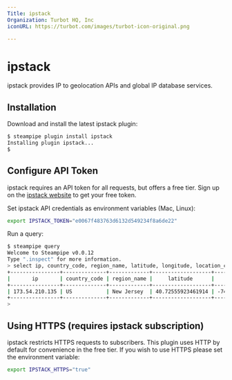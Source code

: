 ```yaml
---
Title: ipstack
Organization: Turbot HQ, Inc
iconURL: https://turbot.com/images/turbot-icon-original.png

---
```


# ipstack

ipstack provides IP to geolocation APIs and global IP database services.

## Installation

Download and install the latest ipstack plugin:

```bash
$ steampipe plugin install ipstack
Installing plugin ipstack...
$
```

## Configure API Token

ipstack requires an API token for all requests, but offers a free tier. Sign up
on the [ipstack website](https://ipstack.com) to get your free token.

Set ipstack API credentials as environment variables (Mac, Linux):

```bash
export IPSTACK_TOKEN="e0067f483763d6132d549234f8a6de22"
```

Run a query:

```bash
$ steampipe query
Welcome to Steampipe v0.0.12
Type ".inspect" for more information.
> select ip, country_code, region_name, latitude, longitude, location_calling_code from ipstack_ip;
+----------------+--------------+-------------+-------------------+--------------------+-----------------------+
|       ip       | country_code | region_name |     latitude      |     longitude      | location_calling_code |
+----------------+--------------+-------------+-------------------+--------------------+-----------------------+
| 173.54.210.135 | US           | New Jersey  | 40.72555923461914 | -74.25717163085938 |                     1 |
+----------------+--------------+-------------+-------------------+--------------------+-----------------------+
>
```

## Using HTTPS (requires ipstack subscription)

ipstack restricts HTTPS requests to subscribers. This plugin uses HTTP by
default for convenience in the free tier. If you wish to use HTTPS please
set the environment variable:

```bash
export IPSTACK_HTTPS="true"
```

